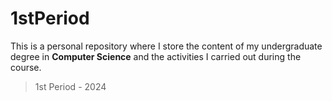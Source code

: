 # 1stPeriod 

This is a personal repository where I store the content of my undergraduate degree in **Computer Science** and the activities I carried out during the course.

> 1st Period - 2024
